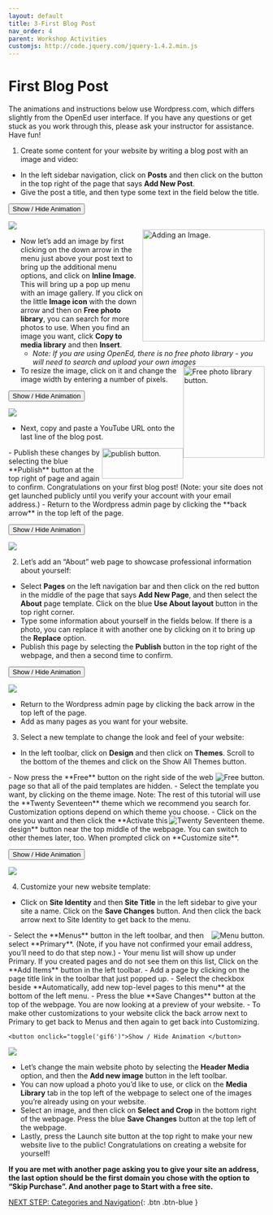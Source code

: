 ```yaml
---
layout: default
title: 3-First Blog Post
nav_order: 4
parent: Workshop Activities
customjs: http://code.jquery.com/jquery-1.4.2.min.js
---
```

# First Blog Post
The animations and instructions below use Wordpress.com, which differs slightly from the OpenEd user interface.  If you have any questions or get stuck as you work through this, please ask your instructor for assistance. Have fun!

1. Create some content for your website by writing a blog post with an image and video:
  - In the left sidebar navigation, click on **Posts** and then click on the button in the top right of the page that says **Add New Post**. 
  - Give the post a title, and then type some text in the field below the title.<br>

 <button onclick="toggle('gif1')">Show / Hide Animation </button>
 <div id="gif1">
 <img src="images/opened-blog-02.gif">
 </div>

  <img src="images//opened-blog-03.png" style="float:right;width:240px;height:220px" alt="Adding an Image."> 

  - Now let’s add an image by first clicking on the down arrow in the menu just above your post text to bring up the additional menu options, and click on **Inline Image**. This will bring up a pop up menu with an image gallery. If you click on the little **Image icon** with the down arrow and then on **Free photo library**, you can search for more photos to use. When you find an image you want, click **Copy to media library** and then **Insert**. 
    - _Note: If you are using OpenEd, there is no free photo library - you will need to search and upload your own images_
    <img src="images//opened-blog-04.png" style="float:right;width:160px;height:180px" alt="Free photo library button."> 
  - To resize the image, click on it and change the image width by entering a number of pixels.<br>

 <button onclick="toggle('gif2')">Show / Hide Animation </button>
 <div id="gif2">
 <img src="images/opened-blog-05.gif">
 </div>

  - Next, copy and paste a YouTube URL onto the last line of the blog post.
  <img src="images//opened-blog-06.png" style="float:right;width:160px;height:60px" alt="publish button."> 
  - Publish these changes by selecting the blue **Publish** button at the top right of page and again to confirm. Congratulations on your first blog post! (Note: your site does not get launched publicly until you verify your account with your email address.)
  - Return to the Wordpress admin page by clicking the **back arrow** in the top left of the page.<br>

 <button onclick="toggle('gif3')">Show / Hide Animation </button>
 <div id="gif3">
 <img src="images/opened-blog-07.gif">
 </div>

  
2. Let’s add an “About” web page to showcase professional information about yourself:
  - Select **Pages** on the left navigation bar and then click on the red button in the middle of the page that says **Add New Page**, and then select the **About** page template. Click on the blue **Use About layout** button in the top right corner.
  - Type some information about yourself in the fields below. If there is a photo, you can replace it with another one by clicking on it to bring up the **Replace** option. 
  - Publish this page by selecting the **Publish** button in the top right of the webpage, and then a second time to confirm.<br>  

  <button onclick="toggle('gif4')">Show / Hide Animation </button>
 <div id="gif4">
 <img src="images/opened-blog-08.gif">
 </div>

  - Return to the Wordpress admin page by clicking the back arrow in the top left of the page.
  - Add as many pages as you want for your website.

3. Select a new template to change the look and feel of your website:
  - In the left toolbar, click on **Design** and then click on **Themes**. Scroll to the bottom of the themes and click on the Show All Themes button.
  <img src="images//opened-blog-09.png" style="float:right" alt="Free button."> 
  - Now press the **Free** button on the right side of the web page so that all of the paid templates are hidden.
  - Select the template you want, by clicking on the theme image. Note: The rest of this tutorial will use the **Twenty Seventeen** theme which we recommend you search for. Customization options depend on which theme you choose.
   <img src="images//opened-blog-10.png" style="float:right" alt="Twenty Seventeen theme."> 
  - Click on the one you want and then click the **Activate this design** button near the top middle of the webpage. You can switch to other themes later, too. When prompted click on **Customize site**.

   <button onclick="toggle('gif5')">Show / Hide Animation </button>
 <div id="gif5">
 <img src="images/opened-blog-11.gif">
 </div>
  
4. Customize your new website template:
  - Click on **Site Identity** and then **Site Title** in the left sidebar to give your site a name. Click on the **Save Changes** button. And then click the back arrow next to Site Identity to get back to the menu. 
  <img src="images//opened-blog-12.png" style="float:right" alt="Menu button."> 
  - Select the **Menus** button in the left toolbar, and then select **Primary**. (Note, if you have not confirmed your email address, you’ll need to do that step now.)
  - Your menu list will show up under Primary. If you created pages and do not see them on this list, Click on the **Add Items** button in the left toolbar.
  - Add a page by clicking on the page title link in the toolbar that just popped up. 
  - Select the checkbox beside **Automatically, add new top-level pages to this menu** at the bottom of the left menu.
  - Press the blue **Save Changes** button at the top of the webpage. You are now looking at a preview of your website.
  - To make other customizations to your website click the back arrow next to Primary to get back to Menus and then again to get back into Customizing.

    <button onclick="toggle('gif6')">Show / Hide Animation </button>
 <div id="gif6">
 <img src="images/opened-blog-13.gif">
 </div>

  - Let’s change the main website photo by selecting the **Header Media** option, and then the **Add new image** button in the left toolbar. 
  - You can now upload a photo you’d like to use, or click on the **Media Library** tab in the top left of the webpage to select one of the images you’re already using on your website.  
  - Select an image, and then click on **Select and Crop** in the bottom right of the webpage. Press the blue **Save Changes** button at the top left of the webpage.
  - Lastly, press the Launch site button at the top right to make your new website live to the public! Congratulations on creating a website for yourself! 

**If you are met with another page asking you to give your site an address, the last option should be the first domain you chose with the option to “Skip Purchase”. And another page to Start with a free site.**

<script>  

    function toggle(input) {
        var x = document.getElementById(input);
        if (x.style.display === "none") {
            x.style.display = "block";
        } else {
            x.style.display = "none";
        }
    }
</script>

[NEXT STEP: Categories and Navigation](categories-navigation.html){: .btn .btn-blue }
